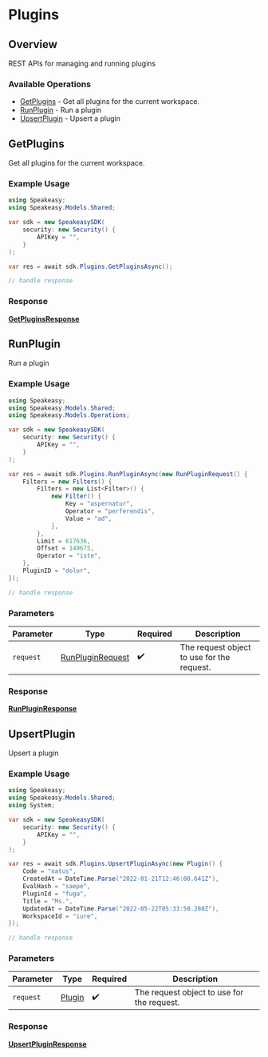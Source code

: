 # Plugins

## Overview

REST APIs for managing and running plugins

### Available Operations

* [GetPlugins](#getplugins) - Get all plugins for the current workspace.
* [RunPlugin](#runplugin) - Run a plugin
* [UpsertPlugin](#upsertplugin) - Upsert a plugin

## GetPlugins

Get all plugins for the current workspace.

### Example Usage

```csharp
using Speakeasy;
using Speakeasy.Models.Shared;

var sdk = new SpeakeasySDK(
    security: new Security() {
        APIKey = "",
    }
);

var res = await sdk.Plugins.GetPluginsAsync();

// handle response
```


### Response

**[GetPluginsResponse](../../models/operations/GetPluginsResponse.md)**


## RunPlugin

Run a plugin

### Example Usage

```csharp
using Speakeasy;
using Speakeasy.Models.Shared;
using Speakeasy.Models.Operations;

var sdk = new SpeakeasySDK(
    security: new Security() {
        APIKey = "",
    }
);

var res = await sdk.Plugins.RunPluginAsync(new RunPluginRequest() {
    Filters = new Filters() {
        Filters = new List<Filter>() {
            new Filter() {
                Key = "aspernatur",
                Operator = "perferendis",
                Value = "ad",
            },
        },
        Limit = 617636,
        Offset = 149675,
        Operator = "iste",
    },
    PluginID = "dolor",
});

// handle response
```

### Parameters

| Parameter                                                       | Type                                                            | Required                                                        | Description                                                     |
| --------------------------------------------------------------- | --------------------------------------------------------------- | --------------------------------------------------------------- | --------------------------------------------------------------- |
| `request`                                                       | [RunPluginRequest](../../models/operations/RunPluginRequest.md) | :heavy_check_mark:                                              | The request object to use for the request.                      |


### Response

**[RunPluginResponse](../../models/operations/RunPluginResponse.md)**


## UpsertPlugin

Upsert a plugin

### Example Usage

```csharp
using Speakeasy;
using Speakeasy.Models.Shared;
using System;

var sdk = new SpeakeasySDK(
    security: new Security() {
        APIKey = "",
    }
);

var res = await sdk.Plugins.UpsertPluginAsync(new Plugin() {
    Code = "natus",
    CreatedAt = DateTime.Parse("2022-01-21T12:46:00.641Z"),
    EvalHash = "saepe",
    PluginId = "fuga",
    Title = "Ms.",
    UpdatedAt = DateTime.Parse("2022-05-22T05:33:50.280Z"),
    WorkspaceId = "iure",
});

// handle response
```

### Parameters

| Parameter                                  | Type                                       | Required                                   | Description                                |
| ------------------------------------------ | ------------------------------------------ | ------------------------------------------ | ------------------------------------------ |
| `request`                                  | [Plugin](../../models/shared/Plugin.md)    | :heavy_check_mark:                         | The request object to use for the request. |


### Response

**[UpsertPluginResponse](../../models/operations/UpsertPluginResponse.md)**

